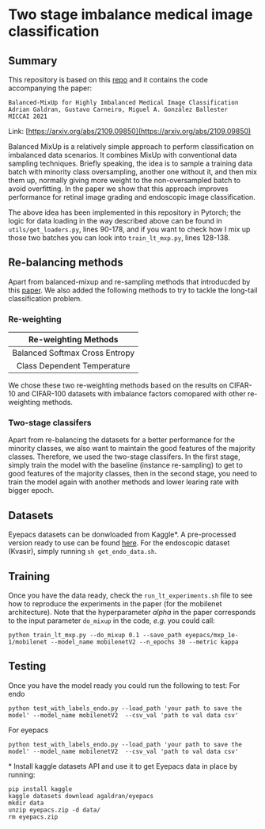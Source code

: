 # Two stage imbalance medical image classification
## Summary
This repository is based on this [repo](https://github.com/agaldran/balanced_mixup)
and it contains the code accompanying the paper:
```
Balanced-MixUp for Highly Imbalanced Medical Image Classification
Adrian Galdran, Gustavo Carneiro, Miguel A. González Ballester
MICCAI 2021
```
Link: [https://arxiv.org/abs/2109.09850](https://arxiv.org/abs/2109.09850)

Balanced MixUp is a relatively simple approach to perform classification on imbalanced data scenarios. It combines MixUp with conventional data sampling techniques. Briefly speaking, the idea is to sample a training data batch with minority class oversampling, another one without it, and then mix them up, normally giving more weight to the non-oversampled batch to avoid overfitting. In the paper we show that this approach improves performance for retinal image grading and endoscopic image classification.

The above idea has been implemented in this repository in Pytorch; the logic for data loading in the way described above can be found in `utils/get_loaders.py`, lines 90-178, and if you want to check how I mix up those two batches you can look into `train_lt_mxp.py`, lines 128-138.

## Re-balancing methods
Apart from balanced-mixup and re-sampling methods that introducded by this [paper](https://arxiv.org/abs/2109.09850). We also added the following methods to try to tackle the long-tail classification problem.
### Re-weighting
| Re-weighting Methods | 
| :---:   |
| Balanced Softmax Cross Entropy|
| Class Dependent Temperature |

We chose these two re-weighting methods based on the results on CIFAR-10 and CIFAR-100 datasets with imbalance factors comopared with other re-weighting methods.

### Two-stage classifers
Apart from re-balancing the datasets for a better performance for the minority classes, we also want to maintain the good features of the majority classes. Therefore, we used the two-stage classifers.
In the first stage, simply train the model with the baseline (instance re-sampling) to get to good features of the majority classes, then in the second stage, you need to train the model again with another methods and lower learing rate with bigger epoch.

## Datasets
Eyepacs datasets can be donwloaded from Kaggle*. A pre-processed version ready to use can be found [here](https://www.kaggle.com/agaldran/eyepacs). For the endoscopic dataset (Kvasir), simply running `sh get_endo_data.sh`. 

## Training
Once you have the data ready, check the `run_lt_experiments.sh` file to see how to reproduce the experiments in the paper (for the mobilenet architecture). Note that the hyperparameter $alpha$ in the paper corresponds to the input parameter `do_mixup` in the code, *e.g.* you could call:
```
python train_lt_mxp.py --do_mixup 0.1 --save_path eyepacs/mxp_1e-1/mobilenet --model_name mobilenetV2 --n_epochs 30 --metric kappa
```

## Testing
Once you have the model ready you could run the following to test:
For endo
```
python test_with_labels_endo.py --load_path 'your path to save the model' --model_name mobilenetV2  --csv_val 'path to val data csv'
```
For eyepacs
```
python test_with_labels_endo.py --load_path 'your path to save the model' --model_name mobilenetV2  --csv_val 'path to val data csv'
```

\* Install kaggle datasets API and use it to get Eyepacs data in place by running:
```
pip install kaggle
kaggle datasets download agaldran/eyepacs
mkdir data
unzip eyepacs.zip -d data/
rm eyepacs.zip
```
